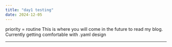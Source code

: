 ```yaml
---
title: "day1 testing"
date: 2024-12-05
---
```


priority = routine
This is where you will come in the future to read my blog.
Currently getting comfortable with .yaml design 

---
